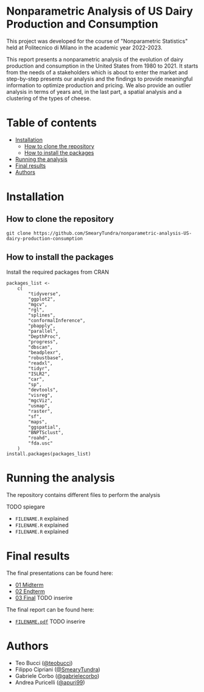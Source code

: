 <!-- omit from toc -->
# Nonparametric Analysis of US Dairy Production and Consumption

This project was developed for the course of "Nonparametric Statistics" held at Politecnico di Milano in the academic year 2022-2023.

This report presents a nonparametric analysis of the evolution of dairy production and consumption in the United States from 1980 to 2021. It starts from the needs of a stakeholders which is about to enter the market and step-by-step presents our analysis and the findings to provide meaningful information to optimize production and pricing. We also provide an outlier analysis in terms of years and, in the last part, a spatial analysis and a clustering of the types of cheese.

<!-- omit from toc -->
# Table of contents

- [Installation](#installation)
  - [How to clone the repository](#how-to-clone-the-repository)
  - [How to install the packages](#how-to-install-the-packages)
- [Running the analysis](#running-the-analysis)
- [Final results](#final-results)
- [Authors](#authors)

# Installation

## How to clone the repository

```
git clone https://github.com/SmearyTundra/nonparametric-analysis-US-dairy-production-consumption
```

## How to install the packages

Install the required packages from CRAN

```
packages_list <-
    c(
        "tidyverse",
        "ggplot2",
        "mgcv",
        "rgl",
        "splines",
        "conformalInference",
        "pbapply",
        "parallel",
        "DepthProc",
        "progress",
        "dbscan",
        "beadplexr",
        "robustbase",
        "readxl",
        "tidyr",
        "ISLR2",
        "car",
        "sp",
        "devtools",
        "visreg",
        "mgcViz",
        "usmap",
        "raster",
        "sf",
        "maps",
        "ggspatial",
        "BNPTSclust",
        "roahd",
        "fda.usc"
    )
install.packages(packages_list)
```

# Running the analysis

The repository contains different files to perform the analysis

TODO spiegare
- `FILENAME.R` explained
- `FILENAME.R` explained
- `FILENAME.R` explained

# Final results

The final presentations can be found here:

- [01 Midterm](./presentations/01%20Nonparametric%20Statistics%20Midterm%20Slides%20(Bucci%2C%20Cipriani%2C%20Corbo%2C%20Puricelli).pdf)
- [02 Endterm](./presentations/02%20Nonparametric%20Statistics%20Endterm%20Slides%20(Bucci%2C%20Cipriani%2C%20Corbo%2C%20Puricelli).pdf)
- [03 Final](./presentations/) TODO inserire

The final report can be found here:

- [`FILENAME.pdf`](./report/) TODO inserire

# Authors

- Teo Bucci ([@teobucci](https://www.github.com/teobucci))
- Filippo Cipriani ([@SmearyTundra](https://www.github.com/SmearyTundra))
- Gabriele Corbo ([@gabrielecorbo](https://www.github.com/gabrielecorbo))
- Andrea Puricelli ([@apuri99](https://www.github.com/apuri99))




